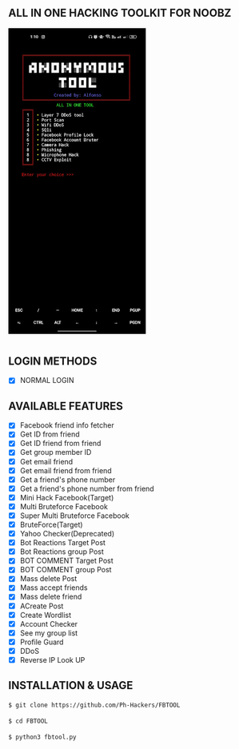 ## ALL IN ONE HACKING TOOLKIT FOR NOOBZ
![FIRST RUN OF MY TOOL](https://github.com/Ph-Hackers/ss/blob/main/11.jpg)
#
## LOGIN METHODS
- [x] NORMAL LOGIN

## AVAILABLE FEATURES
- [x] Facebook friend info fetcher
- [x] Get ID from friend
- [x] Get ID friend from friend
- [x] Get group member ID
- [x] Get email friend
- [x] Get email friend from friend
- [x] Get a friend's phone number
- [x] Get a friend's phone number from friend
- [x] Mini Hack Facebook(Target)
- [x] Multi Bruteforce Facebook
- [x] Super Multi Bruteforce Facebook
- [x] BruteForce(Target)
- [x] Yahoo Checker(Deprecated)
- [x] Bot Reactions Target Post
- [x] Bot Reactions group Post
- [x] BOT COMMENT Target Post
- [x] BOT COMMENT group Post
- [x] Mass delete Post
- [x] Mass accept friends
- [x] Mass delete friend
- [x] ACreate Post
- [x] Create Wordlist
- [x] Account Checker 
- [x] See my group list
- [x] Profile Guard
- [x] DDoS
- [x] Reverse IP Look UP

## INSTALLATION & USAGE

    $ git clone https://github.com/Ph-Hackers/FBTOOL
    
    $ cd FBTOOL

    $ python3 fbtool.py
    
   
#
